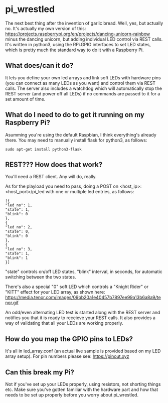 # pi_wrestled
The next best thing after the invention of garlic bread. Well, yes, but actually no. It's actually my own version of this: https://projects.raspberrypi.org/en/projects/dancing-unicorn-rainbow minus the dancing unicorn, but adding individual LED control via REST calls. It's written in python3, using the RPi.GPIO interfaces to set LED states, which is pretty much the standard way to do it with a Raspberry Pi.

## What does/can it do?

It lets you define your own led arrays and link soft LEDs with hardware pins (you can connect as many LEDs as you want) and control them via REST calls. The server also includes a watchdog which will automatically stop the REST server (and power off all LEDs) if no commands are passed to it for a set amount of time.

## What do I need to do to get it running on my Raspberry Pi?

Asumming you're using the default Raspbian, I think everything's already there. You may need to manually install flask for python3, as follows:
```
sudo apt-get install python3-flask
```

## REST??? How does that work?

You'll need a REST client. Any will do, really.

As for the playload you need to pass, doing a POST on <host_ip>:<host_port>/pi_led with one or multiple led entries, as follows:


```
[{
"led_no": 1,
"state": 1,
"blink": 0
},
{
"led_no": 2,
"state": 0,
"blink": 0
},
{
"led_no": 3,
"state": 1,
"blink": 1
}]
```

"state" controls on/off LED states, "blink" interval, in seconds, for automatic switching between the two states.

There's also a special "0" soft LED which controls a "Knight Rider" or "KITT" effect for your LED array, as shown here: https://media.tenor.com/images/09bb20a1e40457b7897ee99a13b6a8a9/tenor.gif

An odd/even alternating LED test is started along with the REST server and notifies you that it is ready to receieve your REST calls. It also provides a way of validating that all your LEDs are working properly.

## How do you map the GPIO pins to LEDs?

It's all in led_array.conf (an actual live sample is provided based on my LED array setup). For pin numbers please see: https://pinout.xyz

## Can this break my Pi?

Not if you've set up your LEDs properly, using resistors, not shorting things etc. Make sure you've gotten familiar with the hardware part and how that needs to be set up properly before you worry about pi_wrestled.


